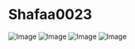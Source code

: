 # Shafaa0023
![Image](https://github.com/user-attachments/assets/650e839b-11fe-403e-8d62-799baf76ef19)
![Image](https://github.com/user-attachments/assets/bbdaaf5d-afcb-4745-b2db-184f28405e10)
![Image](https://github.com/user-attachments/assets/9b62e546-6937-4555-ae4a-7a1a7eebce4e)
![Image](https://github.com/user-attachments/assets/7855f09b-ae10-4c08-b173-0ad61c81ebdf)
